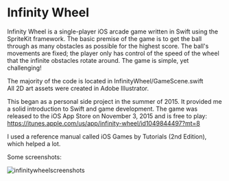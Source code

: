 # Infinity Wheel
Infinity Wheel is a single-player iOS arcade game written in Swift using the SpriteKit framework. The basic premise of the game is to get the ball through as many obstacles as possible for the highest score. The ball's movements are fixed; the player only has control of the speed of the wheel that the infinite obstacles rotate around. The game is simple, yet challenging!

The majority of the code is located in InfinityWheel/GameScene.swift  
All 2D art assets were created in Adobe Illustrator.


This began as a personal side project in the summer of 2015. It provided me a solid introduction to Swift and game development. 
The game was released to the iOS App Store on November 3, 2015 and is free to play:  
https://itunes.apple.com/us/app/infinity-wheel/id1049844497?mt=8




I used a reference manual called iOS Games by Tutorials (2nd Edition), which helped a lot.


Some screenshots:


![infinitywheelscreenshots](https://cloud.githubusercontent.com/assets/15040875/21624849/b17df90a-d1d6-11e6-8a81-9e919d00b9ff.png)



